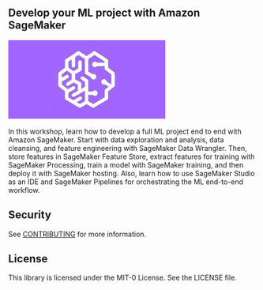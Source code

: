 ## Develop your ML project with Amazon SageMaker

![SageMaker Workshop](/static/sagemaker.jpeg)

In this workshop, learn how to develop a full ML project end to end with Amazon SageMaker. Start with data exploration and analysis, data cleansing, and feature engineering with SageMaker Data Wrangler. Then, store features in SageMaker Feature Store, extract features for training with SageMaker Processing, train a model with SageMaker training, and then deploy it with SageMaker hosting. Also, learn how to use SageMaker Studio as an IDE and SageMaker Pipelines for orchestrating the ML end-to-end workflow.

## Security

See [CONTRIBUTING](CONTRIBUTING.md#security-issue-notifications) for more information.

## License

This library is licensed under the MIT-0 License. See the LICENSE file.

